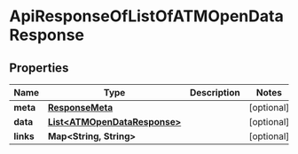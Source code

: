 
# ApiResponseOfListOfATMOpenDataResponse

## Properties
Name | Type | Description | Notes
------------ | ------------- | ------------- | -------------
**meta** | [**ResponseMeta**](ResponseMeta.md) |  |  [optional]
**data** | [**List&lt;ATMOpenDataResponse&gt;**](ATMOpenDataResponse.md) |  |  [optional]
**links** | **Map&lt;String, String&gt;** |  |  [optional]




